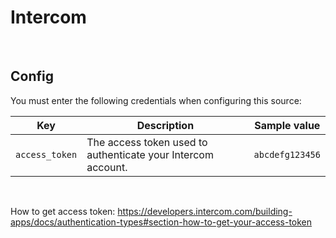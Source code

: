 # Intercom

<br />

## Config

You must enter the following credentials when configuring this source:

| Key | Description | Sample value
| --- | --- | --- |
| `access_token` | The access token used to authenticate your Intercom account. | `abcdefg123456` |
<br />

How to get access token: https://developers.intercom.com/building-apps/docs/authentication-types#section-how-to-get-your-access-token
